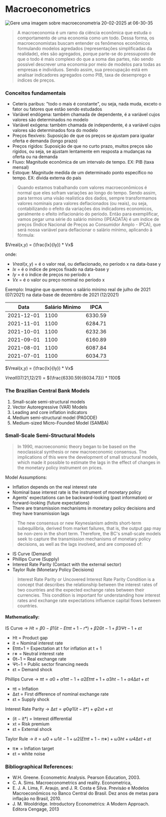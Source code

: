 # Macroeconometrics

![Gere uma imagem sobre macroeconometria 20-02-2025 at 06-30-35](https://github.com/user-attachments/assets/99ef8ada-2357-47c9-a2c3-0cf2e57d471a)


> A macroeconomia é um ramo da ciência econômica que estuda o comportamento de uma economia como um todo. Dessa forma, os macroeconomistas buscam entender os fenômenos econômicos formulando modelos agredados (representações simplificadas da realidade), eles são agregados, porque parte-se do pressuposto de que o todo é mais complexo do que a soma das partes, não sendo possível descrever uma economia por meio de modelos para todas as empresas e indivíduos. Sendo assim, sua preocupação está em analisar indicadores agregados como PIB, taxa de desemprego e índices de preços.

### Conceitos fundamentais

- Ceteris paribus: "todo o mais é constante", ou seja, nada muda, exceto o fator ou fatores que estão sendo estudados
- Variável endógena: também chamada de dependente, é a variável cujos valores são determinados no modelo
- Variável exógena: também chamada de independente, é a variável cujos valores são determinados fora do modelo
- Preços flexíveis: Suposição de que os preços se ajustam para igualar oferta e demanda (longo prazo)
- Preços rígidos: Suposição de que no curto prazo, muitos preços são rígidos, ou seja, se ajustam lentamente em resposta a mudanças na oferta ou na demanda
- Fluxo: Magnitude econômica de um intervalo de tempo. EX: PIB (taxa mensal)
- Estoque: Magnitude medida de um determinado ponto específico no tempo. EX: dívida externa do país

> Quando estamos trabalhando com valores macroeconômicos é normal que eles sofram variações ao longo do tempo. Sendo assim, para termos uma visão realística dos dados, sempre transformamos valores nominais para valores deflacionados (ou reais), ou seja, contabilizando o efeito da variações dos indicadores economicos, geralmente o efeito inflacionário do período. Então para exemplificar, vamos pegar uma série do salário mínimo (IPEADATA) é um índice de preços (Índice Nacional de Preços ao Consumidor Amplo - IPCA), que será nossa variável para deflacionar o salário mínimo, aplicando à fórmula:

$Vreal(x,y) = (\frac{Ix}{Iy}) * Vx$

onde: 
- $Vreal(x,y)$ = é o valor real, ou deflacionado, no período x na data-base y
- $Ix$ = é o índice de preços fixado na data-base y
- $Iy$ = é o índice de preços no período x
- $Vx$ =  é o valor ou preço nominal no período x

Exemplo: Imagine que queremos o salário mínimo real de julho de 2021 (07/2021) na data-base de dezembro de 2021 (12/2021)

|Data |Salário Minimo|IPCA|
|---	     |--- |---    |
|2021-12-01|1100|6330.59|   
|2021-11-01|1100|6284.71|   
|2021-10-01|1100|6232.36|   	
|2021-09-01|1100|6160.89|  
|2021-08-01|1100|6087.84|  
|2021-07-01|1100|6034.73|  

$Vreal(x,y) = (\frac{Ix}{Iy}) * Vx$

$Vreal$(07/21,12/21) = $(\frac{6330.59}{6034.73}) * 1100$






































































### The Brazilian Central Bank Models

1. Small-scale semi-structural models
2. Vector Autoregressive (VAR) Models
3. Leading and core inflation indicators
6. Medium semi-structural model (PAGODE)
7. Medium-sized Micro-Founded Model (SAMBA)

### Small-Scale Semi-Structural Models

> In 1990, macroeconomic theory began to be based on the neoclassical synthesis or new macroeconomic consensus. The implications of this were the development of small structural models, which made it possible to estimate the lags in the effect of changes in the monetary policy instrument on prices.

Model Assumptions: 
- Inflation depends on the real interest rate
- Nominal base interest rate is the instrument of monetary policy
- Agents' expectations can be backward-looking (past information) or forward-looking (future expectations)
- There are transmission mechanisms in monetary policy decisions and they have transmission lags

> The new consensus or new Keynesianism admits short-term subequilibria, derived from market failures, that is, the output gap may be non-zero in the short term. Therefore, the BC's small-scale models seek to capture the transmission mechanisms of monetary policy decisions, as well as the lags involved, and are composed of:

- IS Curve (Demand)
- Phillips Curve (Supply)
- Interest Rate Parity (Contact with the external sector)
- Taylor Rule (Monetary Policy Decisions)

> Interest Rate Parity or Uncovered Interest Rate Parity Condition is a concept that describes the relationship between the interest rates of two countries and the expected exchange rates between their currencies. This condition is important for understanding how interest rates and exchange rate expectations influence capital flows between countries.

#### Mathematically:
IS Curve -> $Ht = \beta0 - \beta1(it - Etπt+1 - r*) + β2Θt−1 + β3Ψt−1 + εt$

- Ht = Product gap
- it = Nominal interest rate
- Etπt+1 = Expectation at t for inflation at t + 1
- r∗ = Neutral interest rate
- Θt−1 = Real exchange rate
- Ψt−1 = Public sector financing needs
- εt = Demand shock

Phillips Curve -> $πt = α0 + α1πt−1 + α2Etπt+1 + α3ht−1 + α4∆εt + εt$

- πt = Inflation
- ∆εt = First difference of nominal exchange rate
- εt = Supply shock

Interest Rate Parity -> $∆εt = φ0 φ1(it − it*) + φ2xt + εt$

- (it − it*) = Interest differential
- xt = Risk premium
- εt = External shock

Taylor Rule -> $it = ω0 + ω1it−1 + ω2(Etπt+1 − π∗) + ω3ht + ω4∆εt + εt$

- π∗ = Inflation target
- εt = white noise

### Bibliographical References:
- W.H. Greene. Econometric Analysis. Pearson Education, 2003.
- C. A. Sims. Macroeconometrics and reality. Econometrica,
- E. J. A. Lima, F. Araujo, and J. R. Costa e Silva. Previsáo e Modelos Macroeconômicos no Banco Central do Brasil. Dez anos de metas para inflação no Brasil, 2010.
- J. M. Wooldridge. Introductory Econometrics: A Modern Approach. Editora Cengage, 2013
